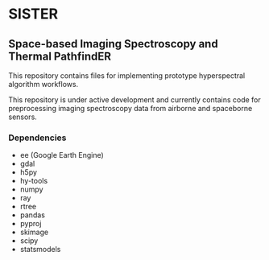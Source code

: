 # SISTER
## Space-based Imaging Spectroscopy and Thermal PathfindER

This repository contains files for implementing prototype hyperspectral
algorithm workflows.

This repository is under active development and currently contains
code for preprocessing imaging spectroscopy data from airborne and spaceborne
sensors.

### Dependencies
- ee (Google Earth Engine)
- gdal
- h5py
- hy-tools
- numpy
- ray
- rtree
- pandas
- pyproj
- skimage
- scipy
- statsmodels